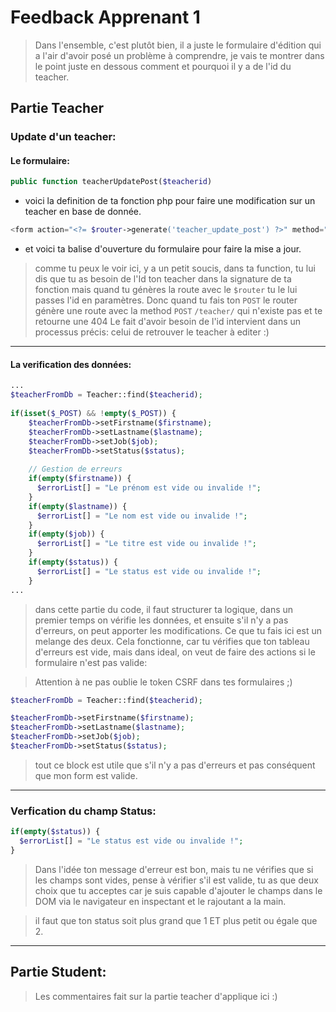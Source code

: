 # Feedback Apprenant 1

> Dans l'ensemble, c'est plutôt bien, il a juste le formulaire d'édition qui a l'air 
> d'avoir posé un problème à comprendre, je vais te montrer dans le point juste en dessous
> comment et pourquoi il y a de l'id du teacher.


## Partie Teacher
### Update d'un teacher:

#### Le formulaire:
```php
public function teacherUpdatePost($teacherid)
```
- voici la definition de ta fonction php pour faire une modification sur un teacher en base de donnée.

```php
<form action="<?= $router->generate('teacher_update_post') ?>" method="POST" class="mt-5">
```
- et voici ta balise d'ouverture du formulaire pour faire la mise a jour.
> comme tu peux le voir ici, y a un petit soucis, dans ta function, tu lui dis que tu as besoin de l'Id ton teacher dans la signature de ta fonction mais quand tu génères la route avec le `$router` tu le lui passes l'id en paramètres.
> Donc quand tu fais ton `POST`  le router génère une route avec la method `POST` `/teacher/` qui n'existe pas et te retourne une 404
> Le fait d'avoir besoin de l'id intervient dans un processus précis: celui de retrouver le teacher à editer :)

<hr>

#### La verification des données:
```php
...
$teacherFromDb = Teacher::find($teacherid);  
  
if(isset($_POST) && !empty($_POST)) {
	$teacherFromDb->setFirstname($firstname);  
	$teacherFromDb->setLastname($lastname);  
	$teacherFromDb->setJob($job);  
	$teacherFromDb->setStatus($status);  
	  
	// Gestion de erreurs  
	if(empty($firstname)) {  
	  $errorList[] = "Le prénom est vide ou invalide !";  
	}  
	if(empty($lastname)) {  
	  $errorList[] = "Le nom est vide ou invalide !";  
	}  
	if(empty($job)) {  
	  $errorList[] = "Le titre est vide ou invalide !";  
	}  
	if(empty($status)) {  
	  $errorList[] = "Le status est vide ou invalide !";  
	}
...
```
> dans cette partie du code, il faut structurer ta logique, dans un premier temps on vérifie les données, et ensuite s'il n'y a pas d'erreurs, on peut apporter les modifications.
> Ce que tu fais ici est un melange des deux. Cela fonctionne, car tu vérifies que ton tableau d'erreurs est vide, mais dans ideal, on veut de faire des actions si le formulaire n'est pas valide:

> Attention à ne pas oublie le token CSRF dans tes formulaires ;) 

```php
$teacherFromDb = Teacher::find($teacherid);

$teacherFromDb->setFirstname($firstname);  
$teacherFromDb->setLastname($lastname);  
$teacherFromDb->setJob($job);  
$teacherFromDb->setStatus($status);
```
> tout ce block est utile que s'il n'y a pas d'erreurs et pas conséquent que mon form est valide.

<hr>

### Verfication du champ Status:

```php
if(empty($status)) {  
  $errorList[] = "Le status est vide ou invalide !";  
}
```
> Dans l'idée ton message d'erreur est bon, mais tu ne vérifies que si les champs sont vides, pense à vérifier s'il est valide, tu as que deux choix que tu acceptes car je suis capable d'ajouter le champs dans le DOM via le navigateur en inspectant et le rajoutant a la main.

> il faut que ton status soit plus grand que 1 ET plus petit ou égale que 2.

<hr >

## Partie Student:

> Les commentaires fait sur la partie teacher d'applique ici :)



